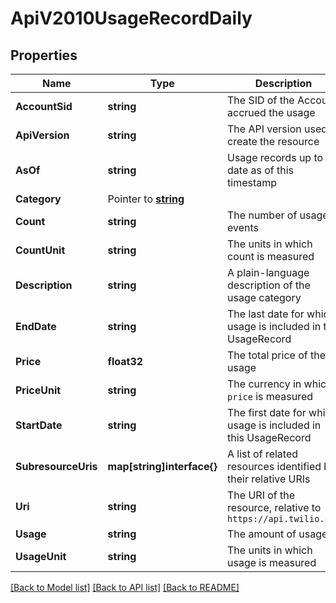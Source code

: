 # ApiV2010UsageRecordDaily

## Properties

Name | Type | Description | Notes
------------ | ------------- | ------------- | -------------
**AccountSid** | **string** | The SID of the Account accrued the usage |[optional] 
**ApiVersion** | **string** | The API version used to create the resource |[optional] 
**AsOf** | **string** | Usage records up to date as of this timestamp |[optional] 
**Category** | Pointer to [**string**](UsageRecordDailyEnumCategory.md) |  |
**Count** | **string** | The number of usage events |[optional] 
**CountUnit** | **string** | The units in which count is measured |[optional] 
**Description** | **string** | A plain-language description of the usage category |[optional] 
**EndDate** | **string** | The last date for which usage is included in the UsageRecord |[optional] 
**Price** | **float32** | The total price of the usage |[optional] 
**PriceUnit** | **string** | The currency in which `price` is measured |[optional] 
**StartDate** | **string** | The first date for which usage is included in this UsageRecord |[optional] 
**SubresourceUris** | **map[string]interface{}** | A list of related resources identified by their relative URIs |[optional] 
**Uri** | **string** | The URI of the resource, relative to `https://api.twilio.com` |[optional] 
**Usage** | **string** | The amount of usage |[optional] 
**UsageUnit** | **string** | The units in which usage is measured |[optional] 

[[Back to Model list]](../README.md#documentation-for-models) [[Back to API list]](../README.md#documentation-for-api-endpoints) [[Back to README]](../README.md)


